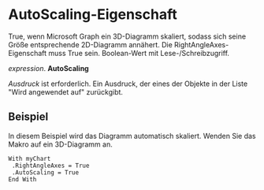 
# AutoScaling-Eigenschaft

True, wenn Microsoft Graph ein 3D-Diagramm skaliert, sodass sich seine Größe entsprechende 2D-Diagramm annähert. Die RightAngleAxes-Eigenschaft muss True sein. Boolean-Wert mit Lese-/Schreibzugriff.

 _expression_. **AutoScaling**

 _Ausdruck_ ist erforderlich. Ein Ausdruck, der eines der Objekte in der Liste "Wird angewendet auf" zurückgibt.


## Beispiel

In diesem Beispiel wird das Diagramm automatisch skaliert. Wenden Sie das Makro auf ein 3D-Diagramm an.


```
With myChart 
 .RightAngleAxes = True 
 .AutoScaling = True 
End With
```

